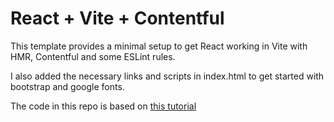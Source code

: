# React + Vite + Contentful

This template provides a minimal setup to get React working in Vite with HMR, Contentful and some ESLint rules.

I also added the necessary links and scripts in index.html to get started with bootstrap and google fonts.

The code in this repo is based on [this tutorial](https://www.contentful.com/developers/videos/learn-graphql)

